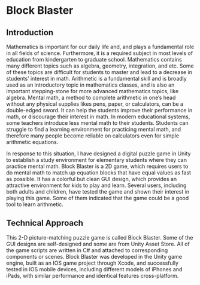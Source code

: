 # Block Blaster
## Introduction
   Mathematics is important for our daily life and, and plays a fundamental role in all fields of science. Furthermore, it is a required subject in most levels of education from kindergarten to graduate school. Mathematics contains many different topics such as algebra, geometry, integration, and etc. Some of these topics are difficult for students to master and lead to a decrease in students’ interest in math. Arithmetic is a fundamental skill and is broadly used as an introductory topic in mathematics classes, and is also an important stepping-stone for more advanced mathematics topics, like algebra. Mental math, a method to complete arithmetic in one’s head without any physical supplies likes pens, paper, or calculators, can be a double-edged sword. It can help the students improve their performance in math, or discourage their interest in math. In modern educational systems, some teachers introduce less mental math to their students. Students can struggle to find a learning environment for practicing mental math, and therefore many people become reliable on calculators even for simple arithmetic equations.
   
In response to this situation, I have designed a digital puzzle game in Unity to establish a study environment for elementary students where they can practice mental math. Block Blaster is a 2D game, which requires users to do mental math to match up equation blocks that have equal values as fast as possible. It has a colorful but clean GUI design, which provides an attractive environment for kids to play and learn. Several users, including both adults and children, have tested the game and shown their interest in playing this game. Some of them indicated that the game could be a good tool to learn arithmetic.

## Technical Approach
This 2-D picture-matching puzzle game is called Block Blaster. Some of the GUI designs are self-designed and some are from Unity Asset Store. All of the game scripts are written in C# and attached to corresponding components or scenes. Block Blaster was developed in the Unity game engine, built as an IOS game project through Xcode, and successfully tested in IOS mobile devices, including different models of iPhones and iPads, with similar performance and identical features cross-platform. 
